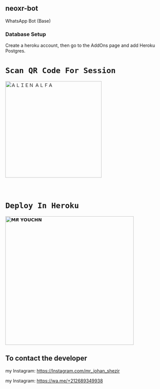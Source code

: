 ## neoxr-bot
WhatsApp Bot (Base)

### Database Setup

Create a heroku account, then go to the AddOns page and add Heroku Postgres.

# `Scan QR Code For Session`
 
<a href="https://replit.com/@MRYOUCHN/TheMonster?v=1"><img title="ＡＬＩＥＮ ＡＬＦＡ" src="https://repl.it/badge/github/quiec/whatsasena" width="300"></a>
  <br><br><br>



# `Deploy In Heroku`

<a href="https://heroku.com/deploy?template=https://github.com/MRCRAZY19/neoxrptch"><img title="𝗠𝙍 𝗬𝗢𝗨𝗖𝗛𝗡" src="https://www.herokucdn.com/deploy/button.svg" width="400"></a>
    








## To contact the developer
my Instagram: https://Instagram.com/mr_johan_shezir                                             

my Instagram: https://wa.me/+212689349938
